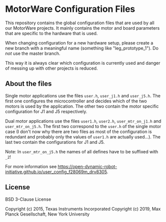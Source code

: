 MotorWare Configuration Files
=============================

This repository contains the global configuration files that are used by all
our MotorWare projects.  It mainly contains the motor and board parameters that
are specific to the hardware that is used.

When changing configuration for a new hardware setup, please create a new
branch with a meaningful name (something like "leg_prototype_1").  Do *not* use
the master branch.

This way it is always clear which configuration is currently used and danger of
messing up with other projects is reduced.


About the files
---------------

Single motor applications use the files `user.h`, `user_j1.h` and `user_j5.h`.
The first one configures the microcontroller and decides which of the two
motors is used by the application.  The other two contain the motor specific
configuration for J1 and J5 respectively.

Dual motor applications use the files `user1.h`, `user2.h`, `user_mtr_on_j1.h`
and `user_mtr_on_j5.h`.  The first two correspond to the `user.h` of the single
motor case (I don't now why there are two files as most of the configuration is
redundant and probably only the values of `user1.h` are actually used...).  The
last two contain the configurations for J1 and J5.

Note: In `user_mtr_on_j5.h` the names of all defines have to be suffixed with
`_2`!


For more information see https://open-dynamic-robot-initiative.github.io/user_config_f28069m_drv8305.


License
-------

BSD 3-Clause License

Copyright (c) 2015, Texas Instruments Incorporated
Copyright (c) 2019, Max Planck Gesellschaft, New York University
